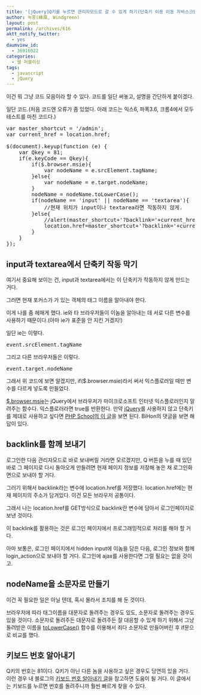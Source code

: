 ```yaml
---
title: '[jQuery]Q키를 누르면 관리자모드로 갈 수 있게 하기(단축키 이용 이동 자바스크립트)'
author: 녹풍(綠風, Windgreen)
layout: post
permalink: /archives/616
aktt_notify_twitter:
  - yes
daumview_id:
  - 36916022
categories:
  - 웹 퍼블리싱
tags:
  - javascript
  - jQuery
---
```

이건 뭐 그냥 코드 모음이라 할 수 있다. 코드를 일단 써놓고, 설명을 간단하게 붙이겠다.

일단 코드.(처음 코드엔 오류가 좀 있었다. 아래 코드는 익스6, 파폭3.6, 크롬4에서 모두 테스트를 마친 코드다.)

<pre class="brush:js">var master_shortcut = &#039;/admin&#039;;
var current_href = location.href;

$(document).keyup(function (e) {
	var Qkey = 81;    
	if(e.keyCode == Qkey){                
		if($.browser.msie){            
			var nodeName = e.srcElement.tagName;        
		}else{
			var nodeName = e.target.nodeName;
		}        
		nodeName = nodeName.toLowerCase();            
		if(nodeName == &#039;input&#039; || nodeName == &#039;textarea&#039;){            
			//현재 위치가 input이나 textarea라면 작동하지 않게.        
		}else{            
			//alert(master_shortcut+&#039;?backlink=&#039;+current_href);            
			location.href=master_shortcut+&#039;?backlink=&#039;+current_href;        
		} 
	}
});</pre>

## input과 textarea에서 단축키 작동 막기

여기서 중요해 보이는 건, input과 textarea에서는 이 단축키가 작동하지 않게 만드는 거다.

그러면 현재 포커스가 가 있는 객체의 태그 이름을 알아내야 한다.

이게 나를 좀 헤매게 했다. ie와 타 브라우저들이 이놈을 알아내는 데 서로 다른 변수를 사용하기 때문이다.(아마 ie가 표준을 안 지킨 거겠지!)

일단 ie는 이렇다.

<pre class="brush:js">event.srcElement.tagName</pre>

그리고 다른 브라우저들은 이렇다.

<pre class="brush:js">event.target.nodeName</pre>

그래서 위 코드에 보면 알겠지만, if($.browser.msie)라서 써서 익스플로러일 때만 변수를 다르게 넣도록 만들었다.

<a href="http://api.jquery.com/jQuery.browser/" target="_blank">$.browser.msie</a>는 jQuery에서 브라우저가 마이크로소프트 인터넷 익스플로러인지 알려주는 함수다. 익스플로러라면 true를 반환한다. 만약 <a href="http://jquery.com/" target="_blank">jQuery</a>를 사용하지 않고 단축키를 제대로 사용하고 싶다면 <a href="http://www.phpschool.com/gnuboard4/bbs/board.php?bo_table=qna_html&wr_id=166666&page=18" target="_blank">PHP School의 이 글</a>을 보면 된다. BiHon의 댓글을 보면 해답이 있다.

## backlink를 함께 보내기

로그인한 다음 관리자모드로 바로 보내버릴 거라면 모르겠지만, Q 버튼을 누를 때 있던 바로 그 페이지로 다시 돌아오게 만들려면 현재 페이지 정보를 저장해 놓은 채 로그인화면으로 보내야 할 거다.

그러기 위해서 backlink라는 변수에 location.href를 저장했다. location.href에는 현재 페이지의 주소가 담겨있다. 이건 모든 브라우저 공통이다.

그래서 나는 location.href를 GET방식으로 backlink란 변수에 담아서 로그인페이지로 보낸 것이다.

이 backlink를 활용하는 것은 로그인 페이지에서 프로그래밍적으로 처리를 해야 할 거다.

아마 보통은, 로그인 페이지에서 hidden input에 이놈을 담은 다음, 로그인 정보와 함께 login_action으로 보내야 할 거다. 로그인에 ajax를 사용한다면 그럴 필요는 없을 것이고.

## nodeName을 소문자로 만들기

이건 꼭 필요한 일은 아닐 텐데, 혹시 몰라서 조치를 해 둔 것이다.

브라우저에 따라 태그이름을 대문자로 돌려주는 경우도 있도, 소문자로 돌려주는 경우도 있을 것이다. 소문자로 돌려주든 대문자로 돌려주든 잘 대응할 수 있게 하기 위해서 그냥 돌려받은 이름을 <a href="http://www.w3schools.com/jsref/jsref_tolowercase.asp" target="_blank">toLowerCase()</a> 함수를 이용해서 죄다 소문자로 만들어버린 후 if문으로 비교를 했다.

## 키보드 번호 알아내기

Q키의 번호는 81이다. Q키가 아닌 다른 놈을 사용하고 싶은 경우도 당연히 있을 거다. 이런 경우 내 블로그의 <a href="http://mytory.textcube.com/entry/eventkeyCode-%EB%AA%A9%EB%A1%9D" target="_blank">키보드 번호 알아내기 글</a>을 참고하면 도움이 될 거다. 이 글에서는 키보드를 누르면 번호를 돌려주니까 훨씬 빠르게 찾을 수 있다.